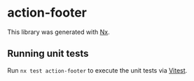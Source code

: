 # action-footer

This library was generated with [Nx](https://nx.dev).

## Running unit tests

Run `nx test action-footer` to execute the unit tests via [Vitest](https://vitest.dev/).
